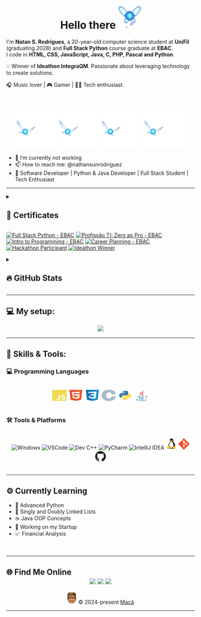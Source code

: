 <h1 align="center">
    Hello there
    <img src="navi.gif" width="60" height="60" alt="navi"/>
</h1>

I'm **Natan S. Rodrigues**, a 20-year-old computer science student at **UniFil** (graduating 2028) and **Full Stack Python** course graduate at **EBAC**.  
I code in **HTML, CSS, JavaScript, Java, C, PHP, Pascal and Python**.  

💡 Winner of **Ideathon IntegraQM**. Passionate about leveraging technology to create solutions.

🎧 Music lover | 🎮 Gamer | 👨‍💻 Tech enthusiast.

<br>

<p align="center">
  <img src="navi2.gif" width="110" height="110" alt="navi"/>
  <img src="navi2.gif" width="110" height="110" alt="navi"/>
  <img src="navi2.gif" width="110" height="110" alt="navi"/>
  <img src="navi2.gif" width="110" height="110" alt="navi"/>
</p>

- 🔭 I’m currently not working 
- 📫 How to reach me: @nathansunrodriguez
- 👾 Software Developer | Python & Java Developer | Full Stack Student | Tech Enthusiast

---
<details>
    <summary>
        
## 🏅 Certificates 
</summary>

- 📜 Profissão TI: Zero ao Pro — EBAC
- 📜 Introduction to Programming — EBAC
- 📜 Career Planning — EBAC

## Competitions & Hackathons
- 🏆 Hackathon Participant — Participated in 5+ hackathons, developing innovative solutions under pressure.
- 🏆 Ideathon Winner — 🥈 IntegraQM Ideathon, recognized for the best solution presented.

## University Coursework (No Certificates Issued)
- Software Architecture: Architecture and Requirements
- Communication and Problem Solving
- Basic Nutritional Concepts for Adults and Elderly
- Requirements Management: Software Artifacts
- Project Management: PMBOK-based Approach
- Psychosocial Skills for Career Development
- Introduction to Computing and General Systems Theory
- Brazilian Sign Language (LIBRAS)
- Digital Marketing
- Agile Methodologies: Introduction to Agile
- Public Speaking
- First Aid
- Baking: Practical Bread and Pasta Recipes
- Software Testing: Introduction to Software Testing
</details>

[![Full Stack Python - EBAC](https://img.shields.io/badge/EBAC-Full_Stack_Python-blue)](https://www.ebaconline.com.br)
[![Profissão TI: Zero ao Pro - EBAC](https://img.shields.io/badge/EBAC-Profissão_TI_Zero_ao_Pro-blue)](#)
[![Intro to Programming - EBAC](https://img.shields.io/badge/EBAC-Intro_to_Programming-blue)](#)
[![Career Planning - EBAC](https://img.shields.io/badge/EBAC-Career_Planning-blue)](#)
[![Hackathon Participant](https://img.shields.io/badge/Hackathons-3+_Participations-important)](#)
[![Ideathon Winner](https://img.shields.io/badge/Ideathon-Winner-yellow)](#)

<details>
    <summary>
        
## 🔥 GitHub Stats
</summary>

[![GitHub Stats](https://github-readme-stats.vercel.app/api?username=masunsolar&theme=vision-friendly-dark&card_width=1100)](https://github.com/masunsolar)
[![Top Langs](https://github-readme-stats.vercel.app/api/top-langs/?username=masunsolar&theme=vision-friendly-dark&card_width=1100)](https://github.com/masunsolar)

</details>

---

## 💻 My setup: 
<div align="center">
    <a title="System requirements and Rate my PC tool - all at PCGameBenchmark" href="https://www.pcgamebenchmark.com/ratemypc?cpu=intel-core-i7-13650hx&memory=16gb&gpu=nvidia-geforce-rtx-3050-6gb-laptop-gpu&platform=windows"><img        src="https://www.pcgamebenchmark.com/signature/intel-core-i7-13650hx/16gb/nvidia-geforce-rtx-3050-6gb-laptop-gpu/twitch.png"></a>
</div>

---

## 🌟 Skills & Tools:
### 💻 Programming Languages
<div align="center" style="display: inline_block"> <br>
  <img align="center" alt="Natan-Js" height="30" width="40" src="https://raw.githubusercontent.com/devicons/devicon/master/icons/javascript/javascript-plain.svg">
  <img align="center" alt="Natan-HTML" height="30" width="40" src="https://raw.githubusercontent.com/devicons/devicon/master/icons/html5/html5-original.svg">
  <img align="center" alt="Natan-CSS" height="30" width="40" src="https://raw.githubusercontent.com/devicons/devicon/master/icons/css3/css3-original.svg">
  <img align="center" alt="Natan-C" height="30" width="40" src="https://raw.githubusercontent.com/devicons/devicon/master/icons/c/c-original.svg">
  <img align="center" alt="Natan-Python" height="30" width="40" src="https://raw.githubusercontent.com/devicons/devicon/master/icons/python/python-original.svg"> 
  <img align="center" alt="Natan-Java" height="30" width="40" src="https://raw.githubusercontent.com/devicons/devicon/master/icons/java/java-original.svg">
</div>
<br>

### 🛠️ Tools & Platforms
<div align="center" style="display: inline_block"> <br>
    <img src="https://img.shields.io/badge/-Windows-0078D6?style=flat&logo=windows&logoColor=white" height="30" alt="Windows"/> 
    <img src="https://img.shields.io/badge/-VSCode-007ACC?style=flat&logo=visual-studio-code&logoColor=white" height="30" alt="VSCode"/> 
    <img src="https://img.shields.io/badge/-Dev%20C++-blue?style=flat&logo=c&logoColor=white" height="30" alt="Dev C++"/>
    <img src="https://img.shields.io/badge/-PyCharm-000000?style=flat&logo=pycharm&logoColor=white" height="30" alt="PyCharm"/>
    <img src="https://img.shields.io/badge/-IntelliJ%20IDEA-000000?style=flat&logo=intellij-idea&logoColor=white" height="30" alt="IntelliJ IDEA"/> 
    <img src="https://raw.githubusercontent.com/devicons/devicon/master/icons/linux/linux-original.svg" height="30" alt="Linux"/> 
    <img src="https://raw.githubusercontent.com/devicons/devicon/master/icons/git/git-original.svg" height="30" alt="Git"/> 
    <img src="https://raw.githubusercontent.com/devicons/devicon/master/icons/github/github-original.svg" height="30" alt="GitHub"/> 
</div>
<br>

---

## ⚙️ Currently Learning
<div>
    <ul>
        <li>🐍 Advanced Python</li>
        <li>🔗 Singly and Doubly Linked Lists</li>
        <li>☕ Java OOP Concepts</li>
        <li>🚀 Working on my Startup</li>
        <li>📈 Financial Analysis</li>
    </ul>
</div>
<br>

---


<!-- 
<details>
    <summary>
        
## 🏆 My Trophies: 
</summary>
    <div>
        
[![trophy](https://github-profile-trophy.vercel.app/?username=masunsolar&theme=darkhub)](https://github.com/masunsolar/github-profile-trophy) 
    </div>
    <br>
</details> 
--- 
-->


## 🌐 Find Me Online <div align="center">  <a href="https://www.instagram.com/nathansunrodriguez/" target="_blank"><img src="https://img.shields.io/badge/-Instagram-%23E4405F?style=for-the-badge&logo=instagram&logoColor=white" target="_blank"></a>  <a href="mailto:masunsolar@gmail.com"><img src="https://img.shields.io/badge/-Gmail-%23333?style=for-the-badge&logo=gmail&logoColor=white" target="_blank"></a>  <a href="https://www.linkedin.com/in/natanrodrigues/" target="_blank"><img src="https://img.shields.io/badge/-LinkedIn-%230077B5?style=for-the-badge&logo=linkedin&logoColor=white" target="_blank"></a></div>

<p align="center"><img src="doom_look.gif" />&copy; 2024-present <a href="https://github.com/masunsolar/" target="_blank">Maçã</a>
<hr/>
